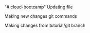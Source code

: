 "# cloud-bootcamp" 
Updating file


Making new changes git commands

Making changes from tutorial/git branch